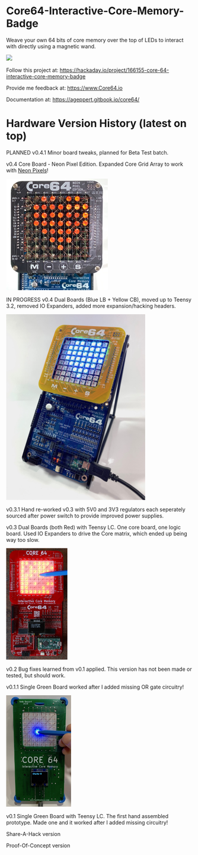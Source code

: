 # Core64-Interactive-Core-Memory-Badge
Weave your own 64 bits of core memory over the top of LEDs to interact with directly using a magnetic wand.

<img src="Images/Core64v0.4_Draw_HI_Neon_Pixels.gif" height="400">


Follow this project at: https://hackaday.io/project/166155-core-64-interactive-core-memory-badge

Provide me feedback at: https://www.Core64.io

Documentation at: https://ageppert.gitbook.io/core64/


# Hardware Version History (latest on top)

PLANNED v0.4.1 Minor board tweaks, planned for Beta Test batch.

v0.4 Core Board - Neon Pixel Edition. Expanded Core Grid Array to work with [Neon Pixels](https://pierremuth.wordpress.com/2020/07/08/neon-pixel/)!

<img src="Images/Core64_v0.4_Neon_Pixel_Heart.jpeg" height="300">

IN PROGRESS v0.4 Dual Boards (Blue LB + Yellow CB), moved up to Teensy 3.2, removed IO Expanders, added more expansion/hacking headers.

<img src="Images/Core64_v0.4_Desk_Stand.jpeg" height="500">

v0.3.1 Hand re-worked v0.3 with 5V0 and 3V3 regulators each seperately sourced after power switch to provide improved power supplies.

v0.3 Dual Boards (both Red) with Teensy LC. One core board, one logic board. Used IO Expanders to drive the Core matrix, which ended up being way too slow.

<img src="Images/Core64_v0.3_Dual_Red_Board.jpeg" height="300">

v0.2 Bug fixes learned from v0.1 applied. This version has not been made or tested, but should work.

v0.1.1 Single Green Board worked after I added missing OR gate circuitry!

<img src="Images/Core64_v0.1.1_Single_Green_Board.jpeg" height="300">

v0.1 Single Green Board with Teensy LC. The first hand assembled prototype. Made one and it worked after I added missing circuitry!

Share-A-Hack version

Proof-Of-Concept version
